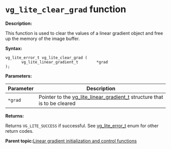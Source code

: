 # `vg_lite_clear_grad` function

**Description:**

This function is used to clear the values of a linear gradient object and free up the memory of the image buffer.

**Syntax:**

```
vg_lite_error_t vg_lite_clear_grad (
       vg_lite_linear_gradient_t        *grad
);
```

**Parameters:**

|Parameter|Description|
|---------|-----------|
|`*grad`|Pointer to the [vg\_lite\_linear\_gradient\_t](vg_lite_linear_gradient_t_structure.md) structure that is to be cleared|

**Returns:**

Returns `VG_LITE_SUCCESS` if successful. See [vg\_lite\_error\_t](vg_lite_error_t_enumeration.md) enum for other return codes.

**Parent topic:**[Linear gradient initialization and control functions](../topics/linear_gradient_initialization_and_control_functio.md)

